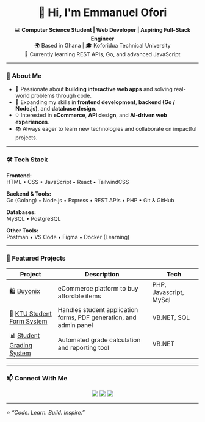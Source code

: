 <h1 align="center">👋 Hi, I'm Emmanuel Ofori</h1>

<p align="center">
  💻 <strong>Computer Science Student | Web Developer | Aspiring Full-Stack Engineer</strong>  
  <br>
  🌍 Based in Ghana | 🎓 Koforidua Technical University  
  <br>
  🚀 Currently learning REST APIs, Go, and advanced JavaScript  
</p>

---

### 🌟 About Me
- 🎯 Passionate about **building interactive web apps** and solving real-world problems through code.  
- 🧠 Expanding my skills in **frontend development**, **backend (Go / Node.js)**, and **database design**.  
- 💡 Interested in **eCommerce**, **API design**, and **AI-driven web experiences**.  
- 📚 Always eager to learn new technologies and collaborate on impactful projects.

---

### 🛠️ Tech Stack
**Frontend:**  
HTML • CSS • JavaScript • React • TailwindCSS  

**Backend & Tools:**  
Go (Golang) • Node.js • Express • REST APIs • PHP • Git & GitHub  

**Databases:**  
MySQL • PostgreSQL  

**Other Tools:**  
Postman • VS Code • Figma • Docker (Learning)

---

### 🚀 Featured Projects
| Project | Description | Tech |
|----------|--------------|------|
| 🛍️ [Buyonix](https://github.com/EmmanuelOfori/buyonix) | eCommerce platform to buy affordble items | PHP, Javascript, MySql |
| 🧾 [KTU Student Form System](https://github.com/EmmanuelOfori/KTU-StudentApp) | Handles student application forms, PDF generation, and admin panel | VB.NET, SQL |
| 📊 [Student Grading System](https://github.com/EmmanuelOfori/KTU-GradingSystem) | Automated grade calculation and reporting tool | VB.NET |

---
<!--
### 📈 GitHub Stats
<p align="center">
  <img src="https://github-readme-stats.vercel.app/api?username=EmmanuelOfori&show_icons=true&theme=tokyonight" alt="GitHub Stats" height="165"/>
  <img src="https://github-readme-stats.vercel.app/api/top-langs/?username=EmmanuelOfori&layout=compact&theme=tokyonight" alt="Top Languages" height="165"/>
</p>

---
-->

### 📫 Connect With Me
<p align="center">
  <a href="https://your-portfolio-link.com" target="_blank"><img src="https://img.shields.io/badge/🌐 Portfolio-blue?style=for-the-badge"></a>
  <a href="https://www.linkedin.com/in/emmanuel-ofori360" target="_blank"><img src="https://img.shields.io/badge/LinkedIn-%230077B5.svg?style=for-the-badge&logo=linkedin&logoColor=white"></a>
  <a href="mailto:emaofori360@gmail.com"><img src="https://img.shields.io/badge/Email-%23D14836.svg?style=for-the-badge&logo=gmail&logoColor=white"></a>
</p>

---

⭐️ _“Code. Learn. Build. Inspire.”_  
